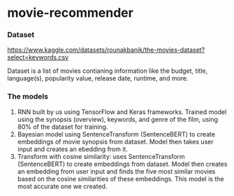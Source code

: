 # movie-recommender

### Dataset
https://www.kaggle.com/datasets/rounakbanik/the-movies-dataset?select=keywords.csv

Dataset is a list of movies contianing information like the budget, title, language(s), popularity value, release date, runtime, and more.

### The models
1. RNN built by us using TensorFlow and Keras frameworks. Trained model using the synopsis (overview), keywords, and genre of the film, using 80% of the dataset for training.
2. Bayesian model using SentenceTransform (SentenceBERT) to create embeddings of movie synopsis from dataset. Model then takes user input and creates an ebedding from it.
3. Transform with cosine similarity: uses SentenceTransform (SentenceBERT) to create embeddings from dataset. Model then creates an embedding from user input and finds the five most similar movies based on the cosine similarities of these embeddings. This model is the most accurate one we created.
